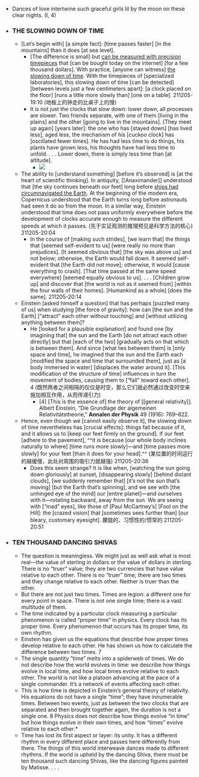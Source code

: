 - Dances of love intertwine
such graceful girls
lit by the moon
on these clear nights. (I, 4)
- ### THE SLOWING DOWN OF TIME
    - [Let’s begin with] [a simple fact]: [time passes faster] [in the mountains] than it does [at sea level].
        - [The difference is small] but [can be measured with precision timepieces]([[timepiece]]) that [can be bought today on the internet] [for a few thousand dollars]. With practice, [anyone can witness] [the slowing down of time](((jK4mdASIM))). With the timepieces of [specialized laboratories], this slowing down of time [can be detected] [between levels just a few centimeters apart]: [a clock placed on the floor] [runs a little more slowly than] [one on a table].
211205-19:10
(地板上的钟走的比桌子上的慢)
        - It is not just the clocks that slow down: lower down, all processes are slower. Two friends separate, with one of them [living in the plains] and the other [going to live in the mountains]. [They meet up again] [years later]: the one who has [stayed down] [has lived less], aged less, the mechanism of his [cuckoo clock] has [oscillated fewer times]. He has had less time to do things, his plants have grown less, his thoughts have had less time to unfold. . . . Lower down, there is simply less time than [at altitude].
            - ![](https://firebasestorage.googleapis.com/v0/b/firescript-577a2.appspot.com/o/imgs%2Fapp%2FXELiu-NovaKG%2FR_XkeoEV05.jpg?alt=media&token=b4f54c1b-033d-4251-aae0-4dbc4608f848)
    - The ability to [understand something] [before it’s observed] is [at the heart of scientific thinking]. In antiquity, [[Anaximander]] understood that [the sky continues beneath our feet] long before [ships had circumnavigated the Earth](((eXuNa0VXi))). At the beginning of the modern era, Copernicus understood that the Earth turns long before astronauts had seen it do so from the moon. In a similar way, Einstein understood that time does not pass uniformly everywhere before the development of clocks accurate enough to measure the different speeds at which it passes.
(先于实证观测的推理预见是科学方法的核心)
211205-20:04
        - In the course of [making such strides], [we learn that] the things that [seemed self-evident to us] [were really no more than prejudices]. [It seemed obvious that] [the sky was above us] and not below; otherwise, the Earth would fall down. It seemed self-evident that [the Earth did not move]; otherwise, it would [cause everything to crash]. [That time passed at the same speed everywhere] [seemed equally obvious to us]. . . . [Children grow up] and discover that [the world is not as it seemed from] [within the four walls of their homes]. [Humankind as a whole] [does the same].
211205-20:14
    - Einstein [asked himself a question] that has perhaps [puzzled many of us] when studying [the force of gravity]: how can [the sun and the Earth] [“attract” each other without touching] and [without utilizing anything between them]?
        - He [looked for a plausible explanation] and found one [by imagining that] the sun and the Earth [do not attract each other directly] but that [each of the two] [gradually acts on that which is between them]. And since [what lies between them] is [only space and time], he imagined that the sun and the Earth each [modified the space and time that surrounded them], just as [a body immersed in water] [displaces the water around it]. [This modification of the structure of time] influences in turn the movement of bodies, causing them to [“fall” toward each other]. 4
(既然两者之间相隔的仅仅是时空，那么它们就必然通过改变时空来施加相互作用，从而传递引力)
            - [4] [This is the essence of] the theory of [[general relativity]]. Albert Einstein, “Die Grundlage der algemeinen Relativitätstheorie,” __Annalen der Physik__ 49 (1916): 769–822.
    - Hence, even though we [cannot easily observe it], the slowing down of time nevertheless has [crucial effects]: things fall because of it, and it allows us to [keep our feet firmly on the ground]. If our feet [adhere to the pavement], ^^it is because [our whole body inclines naturally to where] [time runs more slowly]—and [time passes more slowly] for your feet [than it does for your head].^^
(某位置的时间运行的越缓慢，此处对周围的吸引力就越强)
211205-20:36
        - Does this seem strange? It is like when, [watching the sun going down gloriously] at sunset, [disappearing slowly] [behind distant clouds], [we suddenly remember that] [it’s not the sun that’s moving] [but the Earth that’s spinning], and we see with [the unhinged eye of the mind] our [entire planet]—and ourselves with it—rotating backward, away from the sun. We are seeing with [“mad” eyes], like those of [Paul McCartney’s] [Fool on the Hill]: the [crazed vision] that [sometimes sees further than] [our bleary, customary eyesight]. 朦胧的、习惯性的/惯常的
211205-20:51
- ### TEN THOUSAND DANCING SHIVAS
    - The question is meaningless. We might just as well ask what is most real—the value of sterling in dollars or the value of dollars in sterling. There is no “truer” value; they are two currencies that have value relative to each other. There is no “truer” time; there are two times and they change relative to each other. Neither is truer than the other.
    - But there are not just two times. Times are legion: a different one for every point in space. There is not one single time; there is a vast multitude of them.
    - The time indicated by a particular clock measuring a particular phenomenon is called “proper time” in physics. Every clock has its proper time. Every phenomenon that occurs has its proper time, its own rhythm.
    - Einstein has given us the equations that describe how proper times develop relative to each other. He has shown us how to calculate the difference between two times. 7
    - The single quantity “time” melts into a spiderweb of times. We do not describe how the world evolves in time: we describe how things evolve in local time, and how local times evolve relative to each other. The world is not like a platoon advancing at the pace of a single commander. It’s a network of events affecting each other.
    - This is how time is depicted in Einstein’s general theory of relativity. His equations do not have a single “time”; they have innumerable times. Between two events, just as between the two clocks that are separated and then brought together again, the duration is not a single one. 8 Physics does not describe how things evolve “in time” but how things evolve in their own times, and how “times” evolve relative to each other.*
    - Time has lost its first aspect or layer: its unity. It has a different rhythm in every different place and passes here differently from there. The things of this world interweave dances made to different rhythms. If the world is upheld by the dancing Shiva, there must be ten thousand such dancing Shivas, like the dancing figures painted by Matisse. . . .
